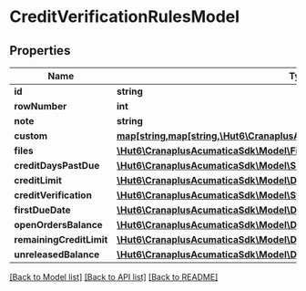 # CreditVerificationRulesModel

## Properties
Name | Type | Description | Notes
------------ | ------------- | ------------- | -------------
**id** | **string** |  | [optional] 
**rowNumber** | **int** |  | [optional] 
**note** | **string** |  | [optional] 
**custom** | [**map[string,map[string,\Hut6\CranaplusAcumaticaSdk\Model\CustomFieldModel]]**](map.md) |  | [optional] 
**files** | [**\Hut6\CranaplusAcumaticaSdk\Model\FileLinkModel[]**](FileLinkModel.md) |  | [optional] 
**creditDaysPastDue** | [**\Hut6\CranaplusAcumaticaSdk\Model\ShortValueModel**](ShortValueModel.md) |  | [optional] 
**creditLimit** | [**\Hut6\CranaplusAcumaticaSdk\Model\DecimalValueModel**](DecimalValueModel.md) |  | [optional] 
**creditVerification** | [**\Hut6\CranaplusAcumaticaSdk\Model\StringValueModel**](StringValueModel.md) |  | [optional] 
**firstDueDate** | [**\Hut6\CranaplusAcumaticaSdk\Model\DateTimeValueModel**](DateTimeValueModel.md) |  | [optional] 
**openOrdersBalance** | [**\Hut6\CranaplusAcumaticaSdk\Model\DecimalValueModel**](DecimalValueModel.md) |  | [optional] 
**remainingCreditLimit** | [**\Hut6\CranaplusAcumaticaSdk\Model\DecimalValueModel**](DecimalValueModel.md) |  | [optional] 
**unreleasedBalance** | [**\Hut6\CranaplusAcumaticaSdk\Model\DecimalValueModel**](DecimalValueModel.md) |  | [optional] 

[[Back to Model list]](../README.md#documentation-for-models) [[Back to API list]](../README.md#documentation-for-api-endpoints) [[Back to README]](../README.md)


